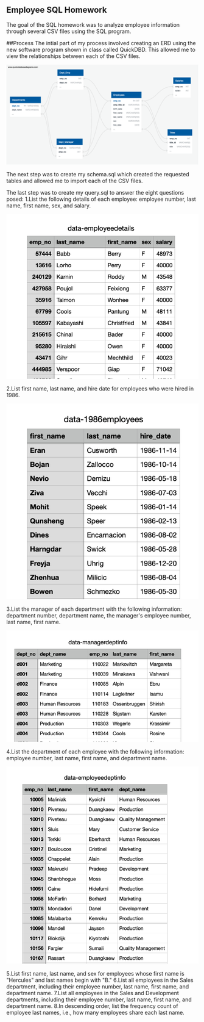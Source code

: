 ## Employee SQL Homework

The goal of the SQL homework was to analyze employee information through several CSV files using the SQL program.

##Process
The intial part of my process involved creating an ERD using the new software program shown in class called QuickDBD. This allowed me to view the
relationships between each of the CSV files.

![](images/QuickDBD-EMPSQL.png)

The next step was to create my schema.sql which created the requested tables and allowed me to import each of the CSV files. 

The last step was to create my query.sql to answer the eight questions posed:
1.List the following details of each employee: employee number, last name, first name, sex, and salary.

![](images/DataEmployeeDetails0.png)

2.List first name, last name, and hire date for employees who were hired in 1986.

![](images/1986Employees.png)

3.List the manager of each department with the following information: department number, department name, the manager's employee number, last name, first name.

![](images/DataManagerDeptInfo0.png)

4.List the department of each employee with the following information: employee number, last name, first name, and department name.

![](images/DataEmployeeDeptInfo0.png)

5.List first name, last name, and sex for employees whose first name is "Hercules" and last names begin with "B."
6.List all employees in the Sales department, including their employee number, last name, first name, and department name.
7.List all employees in the Sales and Development departments, including their employee number, last name, first name, and department name.
8.In descending order, list the frequency count of employee last names, i.e., how many employees share each last name.


